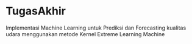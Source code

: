 # TugasAkhir
Implementasi Machine Learning untuk Prediksi dan Forecasting kualitas udara menggunakan metode Kernel Extreme Learning Machine
